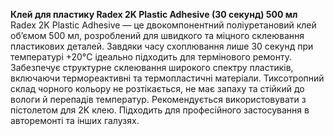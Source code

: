 **Клей для пластику Radex 2K Plastic Adhesive (30 секунд) 500 мл**  
Radex 2K Plastic Adhesive — це двокомпонентний поліуретановий клей об’ємом 500 мл, розроблений для швидкого та міцного склеювання пластикових деталей. Завдяки часу схоплювання лише 30 секунд при температурі +20°C ідеально підходить для термінового ремонту. Забезпечує структурне склеювання широкого спектру пластиків, включаючи термореактивні та термопластичні матеріали. Тиксотропний склад чорного кольору не розтікається, не має запаху та стійкий до вологи й перепадів температур. Рекомендується використовувати з пістолетом для 2K клею. Підходить для професійного застосування в авторемонті та інших галузях.